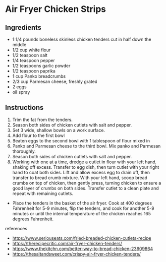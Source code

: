 # Air Fryer Chicken Strips

## Ingredients
- 1 1/4 pounds boneless skinless chicken tenders cut in half down the middle
- 1/2 cup white flour
- 1/2 teaspoon salt
- 1/4 teaspoon pepper
- 1/2 teaspoons garlic powder
- 1/2 teaspoon paprika
- 1 cup Panko breadcrumbs
- 2/3 cup Parmesan cheese, freshly grated
- 2 eggs
- oil spray

## Instructions
1. Trim the fat from the tenders.
2. Season both sides of chicken cutlets with salt and pepper.
1. Set 3 wide, shallow bowls on a work surface.
2. Add flour to the first bowl
3. Beaten eggs to the second bowl with 1 tablespoon of flour mixed in
4. Panko and Parmesan cheese to the third bowl. Mix panko and Parmesan thoroughly.
5. Season both sides of chicken cutlets with salt and pepper.
6. Working with one at a time, dredge a cutlet in flour with your left hand, shaking off excess. Transfer to egg dish, then turn cutlet with your right hand to coat both sides. Lift and allow excess egg to drain off, then transfer to bread crumb mixture. With your left hand, scoop bread crumbs on top of chicken, then gently press, turning chicken to ensure a good layer of crumbs on both sides. Transfer cutlet to a clean plate and repeat with remaining cutlets.
- Place the tenders in the basket of the air fryer.
Cook at 400 degrees Fahrenheit for 5-9 minutes, flip the tenders, and cook for another 5-9 minutes or until the internal temperature of the chicken reaches 165 degrees Fahrenheit.


references
- https://www.seriouseats.com/fried-breaded-chicken-cutlets-recipe
- https://therecipecritic.com/air-fryer-chicken-tenders/
- https://www.thekitchn.com/better-way-to-bread-chicken-23609864
- https://thesaltandsweet.com/crispy-air-fryer-chicken-tenders/
